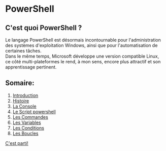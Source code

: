 # PowerShell

## C'est quoi PowerShell ?
Le langage PowerShell est désormais incontournable pour l'administration des systèmes d'exploitation Windows, ainsi que pour l'automatisation de certaines tâches.  
Dans le même temps, Microsoft développe une version compatible Linux, ce côté multi-plateformes le rend, à mon sens, encore plus attractif et son apprentissage pertinent.

## Somaire:
1) [Introduction](https://github.com/mveron13/cours.linux/blob/main/powershell/Introduction.md)
2) [Histoire](https://github.com/mveron13/cours.linux/blob/main/powershell/Histoire.md)
3) [La Console](https://github.com/mveron13/cours.linux/blob/main/powershell/Console.md)
4) [Le Script powershell](https://github.com/mveron13/cours.linux/blob/main/powershell/Les_script_powershell.md)
5) [Les Commandes](https://github.com/mveron13/cours.linux/blob/main/powershell/Les_commandes.md)
6) [Les Variables](https://github.com/mveron13/cours.linux/blob/main/powershell/Les_variables.md)
7) [Les Conditions](https://github.com/mveron13/cours.linux/blob/main/powershell/Conditions_if_else.md)
8) [Les Boucles](https://github.com/mveron13/cours.linux/blob/main/powershell/Les_boucles.md)

[C'est parti!](https://github.com/mveron13/cours.linux/blob/main/powershell/intro.md)
